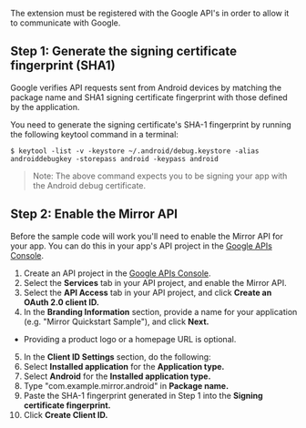 
The extension must be registered with the Google API's in order to 
allow it to communicate with Google.

## Step 1: Generate the signing certificate fingerprint (SHA1)

Google verifies API requests sent from Android devices by matching the package
name and SHA1 signing certificate fingerprint with those defined by the application.

You need to generate the signing certificate's SHA-1 fingerprint by running the
following keytool command in a terminal:

    $ keytool -list -v -keystore ~/.android/debug.keystore -alias androiddebugkey -storepass android -keypass android

> Note: The above command expects you to be signing your app with the Android
> debug certificate.

## Step 2: Enable the Mirror API

Before the sample code will work you'll need to enable the Mirror API for your
app. You can do this in your app's API project in the [Google APIs Console][3].

1. Create an API project in the [Google APIs Console][3].
2. Select the **Services** tab in your API project, and enable the Mirror API.
3. Select the **API Access** tab in your API project, and click
   **Create an OAuth 2.0 client ID.**
4. In the **Branding Information** section, provide a name for your application
   (e.g. "Mirror Quickstart Sample"), and click **Next.**
  - Providing a product logo or a homepage URL is optional.
5. In the **Client ID Settings** section, do the following:
  1. Select **Installed application** for the **Application type.**
  2. Select **Android** for the **Installed application type.**
  3. Type "com.example.mirror.android" in **Package name.**
  4. Paste the SHA-1 fingerprint generated in Step 1 into the
     **Signing certificate fingerprint.**
  5. Click **Create Client ID.**

[1]: http://android-developers.blogspot.com/2012/09/google-play-services-and-oauth-identity.html
[2]: https://developers.google.com/drive/quickstart-android
[3]: https://code.google.com/apis/console/
